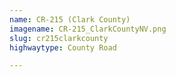 ```yaml
---
name: CR-215 (Clark County)
imagename: CR-215_ClarkCountyNV.png
slug: cr215clarkcounty
highwaytype: County Road

---
```

